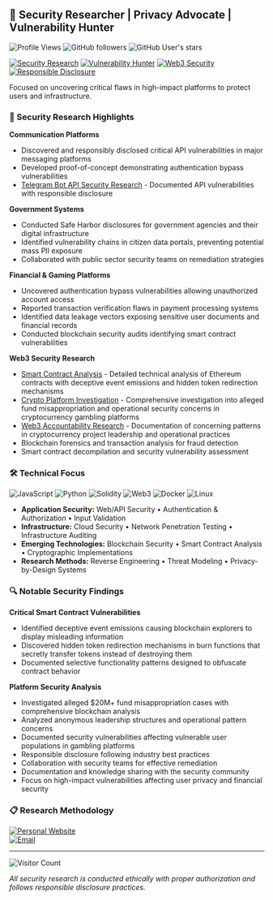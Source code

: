 ## 🔐 Security Researcher | Privacy Advocate | Vulnerability Hunter  

![Profile Views](https://komarev.com/ghpvc/?username=jlucus&color=red&style=flat-square&label=Profile+Views)
![GitHub followers](https://img.shields.io/github/followers/jlucus?style=social)
![GitHub User's stars](https://img.shields.io/github/stars/jlucus?style=social)

[![Security Research](https://img.shields.io/badge/Focus-Security%20Research-red?style=for-the-badge&logo=security&logoColor=white)](https://github.com/jlucus)
[![Vulnerability Hunter](https://img.shields.io/badge/Role-Vulnerability%20Hunter-orange?style=for-the-badge&logo=bug&logoColor=white)](https://github.com/jlucus)
[![Web3 Security](https://img.shields.io/badge/Specialty-Web3%20Security-purple?style=for-the-badge&logo=ethereum&logoColor=white)](https://github.com/jlucus)
[![Responsible Disclosure](https://img.shields.io/badge/Practice-Responsible%20Disclosure-green?style=for-the-badge&logo=shield&logoColor=white)](https://github.com/jlucus)

Focused on uncovering critical flaws in high-impact platforms to protect users and infrastructure.

### 🔭 Security Research Highlights  

**Communication Platforms**  
- Discovered and responsibly disclosed critical API vulnerabilities in major messaging platforms
- Developed proof-of-concept demonstrating authentication bypass vulnerabilities
- [Telegram Bot API Security Research](https://github.com/jlucus/tg-bot-disclosure) - Documented API vulnerabilities with responsible disclosure

**Government Systems**  
- Conducted Safe Harbor disclosures for government agencies and their digital infrastructure  
- Identified vulnerability chains in citizen data portals, preventing potential mass PII exposure  
- Collaborated with public sector security teams on remediation strategies

**Financial & Gaming Platforms**  
- Uncovered authentication bypass vulnerabilities allowing unauthorized account access
- Reported transaction verification flaws in payment processing systems
- Identified data leakage vectors exposing sensitive user documents and financial records
- Conducted blockchain security audits identifying smart contract vulnerabilities

**Web3 Security Research**  
- [Smart Contract Analysis](https://github.com/4eckd/Shuffle.com-Airdrop-Scam) - Detailed technical analysis of Ethereum contracts with deceptive event emissions and hidden token redirection mechanisms
- [Crypto Platform Investigation](https://github.com/4eckd/noahdummett) - Comprehensive investigation into alleged fund misappropriation and operational security concerns in cryptocurrency gambling platforms
- [Web3 Accountability Research](https://github.com/cyberapeyachtclub/cyberapeyachtclub) - Documentation of concerning patterns in cryptocurrency project leadership and operational practices
- Blockchain forensics and transaction analysis for fraud detection
- Smart contract decompilation and security vulnerability assessment

### 🛠️ Technical Focus  

![JavaScript](https://img.shields.io/badge/-JavaScript-F7DF1E?style=flat-square&logo=javascript&logoColor=black)
![Python](https://img.shields.io/badge/-Python-3776AB?style=flat-square&logo=python&logoColor=white)
![Solidity](https://img.shields.io/badge/-Solidity-363636?style=flat-square&logo=solidity&logoColor=white)
![Web3](https://img.shields.io/badge/-Web3-F16822?style=flat-square&logo=web3.js&logoColor=white)
![Docker](https://img.shields.io/badge/-Docker-2496ED?style=flat-square&logo=docker&logoColor=white)
![Linux](https://img.shields.io/badge/-Linux-FCC624?style=flat-square&logo=linux&logoColor=black)

- **Application Security:** Web/API Security • Authentication & Authorization • Input Validation
- **Infrastructure:** Cloud Security • Network Penetration Testing • Infrastructure Auditing  
- **Emerging Technologies:** Blockchain Security • Smart Contract Analysis • Cryptographic Implementations
- **Research Methods:** Reverse Engineering • Threat Modeling • Privacy-by-Design Systems

### 🔍 Notable Security Findings

**Critical Smart Contract Vulnerabilities**
- Identified deceptive event emissions causing blockchain explorers to display misleading information
- Discovered hidden token redirection mechanisms in burn functions that secretly transfer tokens instead of destroying them
- Documented selective functionality patterns designed to obfuscate contract behavior

**Platform Security Analysis**
- Investigated alleged $20M+ fund misappropriation cases with comprehensive blockchain analysis
- Analyzed anonymous leadership structures and operational pattern concerns
- Documented security vulnerabilities affecting vulnerable user populations in gambling platforms
- Responsible disclosure following industry best practices
- Collaboration with security teams for effective remediation
- Documentation and knowledge sharing with the security community
- Focus on high-impact vulnerabilities affecting user privacy and financial security

### 📋 Research Methodology  
[![Personal Website](https://img.shields.io/badge/-jlucus.dev-3423A6?style=flat&logo=google-chrome&logoColor=white)](https://jlucus.dev)  
[![Email](https://img.shields.io/badge/-Contact%20Me-D14836?style=flat&logo=gmail&logoColor=white)](mailto:your_email@domain.com)

---
![Visitor Count](https://profile-counter.glitch.me/jlucus/count.svg)

*All security research is conducted ethically with proper authorization and follows responsible disclosure practices.*
